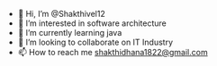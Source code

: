 - 👋 Hi, I’m @Shakthivel12
- 👀 I’m interested in software architecture
- 🌱 I’m currently learning java
- 💞️ I’m looking to collaborate on IT Industry
- 📫 How to reach me shakthidhana1822@gmail.com

<!---
Shakthivel12/Shakthivel12 is a ✨ special ✨ repository because its `README.md` (this file) appears on your GitHub profile.
You can click the Preview link to take a look at your changes.
--->
